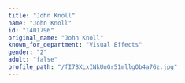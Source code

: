 ```yaml
---
title: "John Knoll"
name: "John Knoll"
id: "1401796"
original_name: "John Knoll"
known_for_department: "Visual Effects"
gender: "2"
adult: "false"
profile_path: "/fI7BXLxINkUnGr51mllgOb4a7Gz.jpg"
---
```

